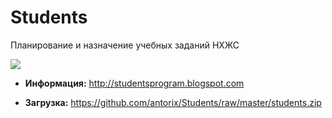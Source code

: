 # Students

Планирование и назначение учебных заданий НХЖС

![](https://1.bp.blogspot.com/-odhCrRBZ-OA/XE1JYwV1W9I/AAAAAAABfnU/mPvXiqJsRD438N9kCaFtv5kfAhWwKJBhACLcBGAs/s1600/screenshot.png)

* **Информация:**
http://studentsprogram.blogspot.com

* **Загрузка:**
https://github.com/antorix/Students/raw/master/students.zip
